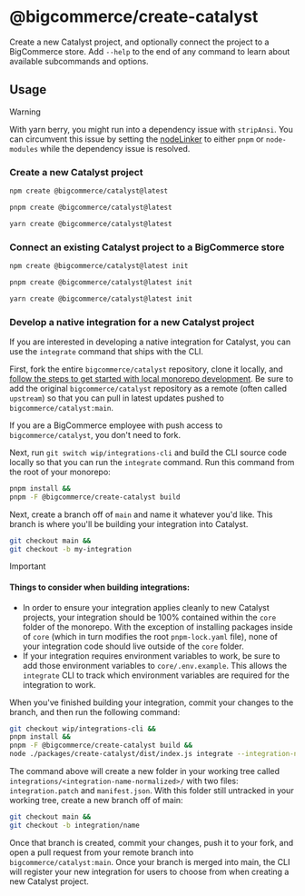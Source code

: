 # @bigcommerce/create-catalyst

Create a new Catalyst project, and optionally connect the project to a BigCommerce store. Add `--help` to the end of any command to learn about available subcommands and options.

## Usage

> [!WARNING]
> With yarn berry, you might run into a dependency issue with `stripAnsi`. You can circumvent this issue by setting the [nodeLinker](https://yarnpkg.com/configuration/yarnrc#nodeLinker) to either `pnpm` or `node-modules` while the dependency issue is resolved.

### Create a new Catalyst project

```sh
npm create @bigcommerce/catalyst@latest
```

```sh
pnpm create @bigcommerce/catalyst@latest
```

```sh
yarn create @bigcommerce/catalyst@latest
```

### Connect an existing Catalyst project to a BigCommerce store

```sh
npm create @bigcommerce/catalyst@latest init
```

```sh
pnpm create @bigcommerce/catalyst@latest init
```

```sh
yarn create @bigcommerce/catalyst@latest init
```

### Develop a native integration for a new Catalyst project

If you are interested in developing a native integration for Catalyst, you can use the `integrate` command that ships with the CLI.

First, fork the entire `bigcommerce/catalyst` repository, clone it locally, and [follow the steps to get started with local monorepo development](https://www.catalyst.dev/docs/monorepo). Be sure to add the original `bigcommerce/catalyst` repository as a remote (often called `upstream`) so that you can pull in latest updates pushed to `bigcommerce/catalyst:main`. 

<!-- @todo remove this note, just for development -->
If you are a BigCommerce employee with push access to `bigcommerce/catalyst`, you don't need to fork.

<!-- @todo this step will be simplified to just use `pnpm create @bigcommerce/catalyst@latest integrate` in production -->
Next, run `git switch wip/integrations-cli` and build the CLI source code locally so that you can run the `integrate` command. Run this command from the root of your monorepo:

```bash
pnpm install &&
pnpm -F @bigcommerce/create-catalyst build
```

Next, create a branch off of `main` and name it whatever you'd like. This branch is where you'll be building your integration into Catalyst.

```bash
git checkout main && 
git checkout -b my-integration
```

> [!IMPORTANT]
>
> #### Things to consider when building integrations:
>
> - In order to ensure your integration applies cleanly to new Catalyst projects, your integration should be 100% contained within the `core` folder of the monorepo. With the exception of installing packages inside of `core` (which in turn modifies the root `pnpm-lock.yaml` file), none of your integration code should live outside of the `core` folder.
> - If your integration requires environment variables to work, be sure to add those environment variables to `core/.env.example`. This allows the `integrate` CLI to track which environment variables are required for the integration to work.

When you've finished building your integration, commit your changes to the branch, and then run the following command:

<!-- @todo this step will be simplified to just use `pnpm create @bigcommerce/catalyst@latest integrate` in production -->
```bash
git checkout wip/integrations-cli &&
pnpm install &&
pnpm -F @bigcommerce/create-catalyst build &&
node ./packages/create-catalyst/dist/index.js integrate --integration-name="My Integration" --source=my-integration
```

The command above will create a new folder in your working tree called `integrations/<integration-name-normalized>/` with two files: `integration.patch` and `manifest.json`. With this folder still untracked in your working tree, create a new branch off of main:

```bash
git checkout main &&
git checkout -b integration/name
```

Once that branch is created, commit your changes, push it to your fork, and open a pull request from your remote branch into `bigcommerce/catalyst:main`. Once your branch is merged into main, the CLI will register your new integration for users to choose from when creating a new Catalyst project.
